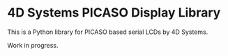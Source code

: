 4D Systems PICASO Display Library
=================================

This is a Python library for PICASO based serial LCDs by 4D Systems.

Work in progress.
